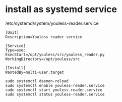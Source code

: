 # install as systemd service

/etc/systemd/system/youless-reader.service
```
[Unit]
Description=Youless reader service

[Service]
Type=exec
ExecStart=/opt/youless/src/youless_reader.py
WorkingDirectory=/opt/youless/src

[Install]
WantedBy=multi-user.target
```

```
sudo systemctl daemon-reload
sudo systemctl enable youless-reader.service
sudo systemctl start youless-reader.service
sudo systemctl status youless-reader.service
```